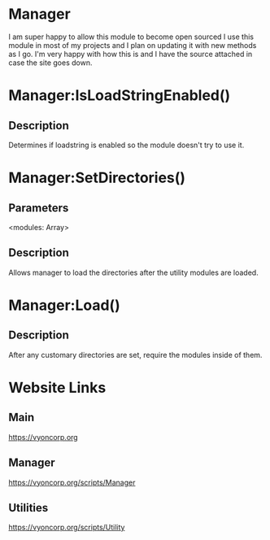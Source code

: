 # Manager
I am super happy to allow this module to become open sourced I use this module in most of my projects and I plan on updating it with new methods as I go. I'm very happy with how this is and I have the source attached in case the site goes down.

# Manager:IsLoadStringEnabled()
## Description
Determines if loadstring is enabled so the module doesn't try to use it.

# Manager:SetDirectories()
## Parameters
<modules: Array>

## Description
Allows manager to load the directories after the utility modules are loaded.

# Manager:Load()
## Description
After any customary directories are set, require the modules inside of them.

# Website Links
## Main
https://vyoncorp.org

## Manager
https://vyoncorp.org/scripts/Manager

## Utilities
https://vyoncorp.org/scripts/Utility
